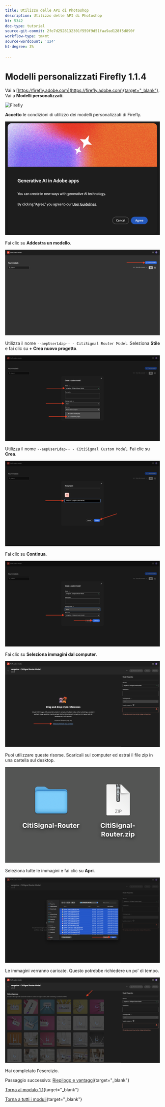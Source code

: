 ```yaml
---
title: Utilizzo delle API di Photoshop
description: Utilizzo delle API di Photoshop
kt: 5342
doc-type: tutorial
source-git-commit: 2fe7d2528132301f559f9d51faa9ad128f5d890f
workflow-type: tm+mt
source-wordcount: '124'
ht-degree: 3%

---
```


# Modelli personalizzati Firefly 1.1.4

Vai a [https://firefly.adobe.com](https://firefly.adobe.com){target="_blank"}. Vai a **Modelli personalizzati**.

![Firefly](./images/ffcm1.png)

**Accetto** le condizioni di utilizzo dei modelli personalizzati di Firefly.

![Firefly](./images/ffcm2.png)

Fai clic su **Addestra un modello**.

![Firefly](./images/ffcm3.png)

Utilizza il nome `--aepUserLdap-- - CitiSignal Router Model`. Seleziona **Stile** e fai clic su **+ Crea nuovo progetto**.

![Firefly](./images/ffcm4.png)

Utilizza il nome `--aepUserLdap-- - CitiSignal Custom Model`. Fai clic su **Crea**.

![Firefly](./images/ffcm5.png)

Fai clic su **Continua**.

![Firefly](./images/ffcm6.png)

Fai clic su **Seleziona immagini dal computer**.

![Firefly](./images/ffcm7.png)

Puoi utilizzare queste risorse. Scaricali sul computer ed estrai il file zip in una cartella sul desktop.

![Firefly](./images/ffcm8.png)

Seleziona tutte le immagini e fai clic su **Apri**.

![Firefly](./images/ffcm9.png)

Le immagini verranno caricate. Questo potrebbe richiedere un po&#39; di tempo.

![Firefly](./images/ffcm10.png)

Hai completato l&#39;esercizio.

Passaggio successivo: [Riepilogo e vantaggi](./summary.md){target="_blank"}

[Torna al modulo 1.1](./firefly-services.md){target="_blank"}

[Torna a tutti i moduli](./../../../overview.md){target="_blank"}
